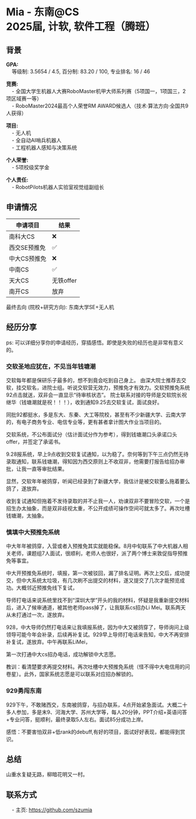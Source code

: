 # Mia - 东南@CS<br>2025届, 计软, 软件工程（腾班）

## 背景
**GPA:**<br>
&nbsp;&nbsp;&nbsp;&nbsp;等级制: 3.5654 / 4.5, 百分制: 83.20 / 100, 专业排名: 16 / 46<br>

**竞赛:**<br>
&nbsp;&nbsp;&nbsp;&nbsp;- 全国大学生机器人大赛RoboMaster机甲大师系列赛（5项国一，1项国三，2项区域赛一等）<br>
&nbsp;&nbsp;&nbsp;&nbsp;- RoboMaster2024最高个人荣誉RM AWARD候选人（技术·算法方向·全国共9人获得）<br>

**项目:**<br>
&nbsp;&nbsp;&nbsp;&nbsp;- 无人机<br>
&nbsp;&nbsp;&nbsp;&nbsp;- 全自动AI哨兵机器人<br>
&nbsp;&nbsp;&nbsp;&nbsp;- 工程机器人感知与决策系统<br>

**个人荣誉:**<br>
&nbsp;&nbsp;&nbsp;&nbsp;- 5项校级奖学金<br>

**个人责任:**<br>
&nbsp;&nbsp;&nbsp;&nbsp;- RobotPilots机器人实验室视觉组副组长<br>

## 申请情况

|  申请项目   | 结果 |
|  ----  | ----  |
| 南科大CS  | ❌ |
| 西交SE预推免  | ✅ |
| 中大CS预推免  | ❌ |
| 中南CS  | ✅ |
| 天大CS  | 无铁offer |
| 南开CS  | 放弃  |

最终去向 (院校+研究方向): 东南大学SE+无人机

## 经历分享
ps: 可以详细分享你的申请经历，穿插感悟。即使是失败的经历也是非常有意义的。

### 交软圣地应犹在，不见当年钱塘潮
交软每年都是保研乐子最多的，想不到竟会吃到自己身上。
由深大院士推荐去交软，挂交软名，进院士组。听说交软营无效力，预推免才有效力。交软预推免系统92点击就送，双非会一直显示“待审核状态”。
院士联系对接的导师是交软院长祝继华（钱塘潮就是祝！！！），收到通知9.25去交软复试，面试良好。

同批92都挺水，多是东大、东秦、大工等院校，甚至有不少新疆大学、云南大学的，有电子商务专业、电信专业等，更有甚者拿计图大作业当项目的。

交软系统，不公布面试分（估计面试分作为参考），得到钱塘潮口头承诺口头offer，并签定了承诺书。

9.28报系统，早上9点收到交软复试通知，以为稳了。奈何等到下午三点仍然无待录取通知，联系钱塘潮，得知因为西交原则上不收双非，他需要打报告给招办审批，让我一直等审批结果。

显然，交软年年被鸽穿，听闻已经录到了新疆大学，我估计是被交软要么拖着要么鸽了，遂放弃。

收到复试通知但拖着不发待录取的并不止我一人，劝谏双非不要冒险交软，一个是招生办太抽象，而是双非歧视太重，不公开成绩可操作空间可就太多了。再次吐槽钱塘潮，太抽象。

### 慎填中大预推免系统
中大年年被鸽穿，入营或者入预推免其实就能稳保。8月中旬联系了中大机器人相关老师，课题组7人面试，很顺利，老师人也很好，派了两个博士来敦促指导预推免等事宜。

中大开预推免系统时，填报，第一次被驳回，漏了排名证明。再次上交后，成功提交，但中大系统太垃圾，有几次刷不出提交的材料，遂又提交了几次才能预览成功。大概邻近预推免线下复试，

导师打电话来说系统里找不到“深圳大学”开头的我的材料，怀疑是我重新提交材料后，进入了候审通道，被其他老师pass掉了，让我联系cs招办Li Mei。联系两天从未打通过一次，遂放弃。

928，中大导师仍然打电话来让我填报系统，因为中大又被鸽穿了，导师询问上级领导可能今年会补录，后续再补复试。929早上导师打电话来告知，中大不再安排补复试，遂放弃。中午再联系LiMei，

第一次打通中大cs招办电话，成功解锁中大志愿。

教训：看清楚要求再提交材料。再次吐槽中大预推免系统（怪不得中大电信用的问卷星）。此外，国家系统志愿是可以联系对应招办解锁的。

### 929勇闯东南
929下午，不敢赌西交，东南被鸽穿，与招办联系，4点开始紧急面试。大概二十多人参加，多是末9、河海大学、苏州大学等，每人20分钟，PPT介绍+英语问答+专业问答，挺顺利，最终录取5人左右。面试85分成功上岸。

感悟：不要害怕双非+低rank的debuff,有好的项目，面试好好表现，都能得到赏识。

## 总结
山重水复疑无路，柳暗花明又一村。

## 联系方式
&nbsp;&nbsp;&nbsp;&nbsp;- 主页: https://github.com/szumia<br>
